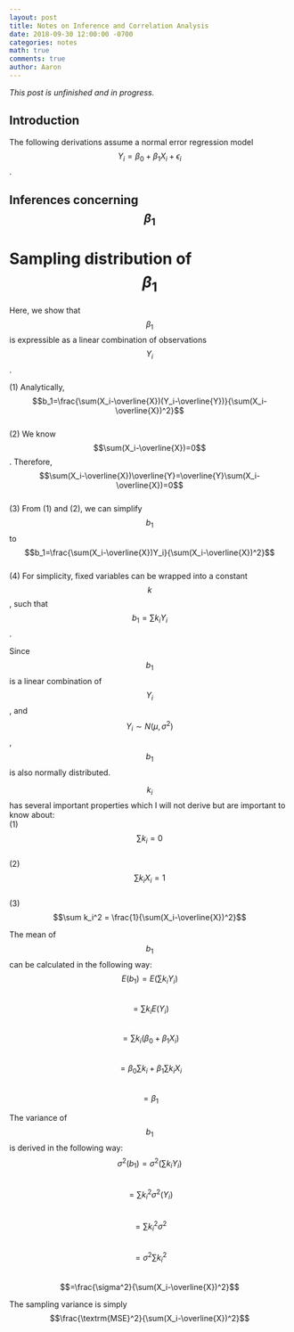 ```yaml
---
layout: post
title: Notes on Inference and Correlation Analysis
date: 2018-09-30 12:00:00 -0700
categories: notes 
math: true
comments: true
author: Aaron
---
```

*This post is unfinished and in progress.*

## Introduction
The following derivations assume a normal error regression model $$Y_i=\beta_0+\beta_1X_i+\epsilon_i$$.

## Inferences concerning $$\beta_1$$
# Sampling distribution of $$\beta_1$$
Here, we show that $$\beta_1$$ is expressible as a linear combination of observations $$Y_i$$.  

(1) Analytically, $$b_1=\frac{\sum(X_i-\overline{X})(Y_i-\overline{Y})}{\sum(X_i-\overline{X})^2}$$  
(2) We know $$\sum(X_i-\overline{X})=0$$. Therefore, $$\sum(X_i-\overline{X})\overline{Y}=\overline{Y}\sum(X_i-\overline{X})=0$$  
(3) From (1) and (2), we can simplify $$b_1$$ to $$b_1=\frac{\sum(X_i-\overline{X})Y_i}{\sum(X_i-\overline{X})^2}$$  
(4) For simplicity, fixed variables can be wrapped into a constant $$k$$, such that $$b_1=\sum k_iY_i$$.  

Since $$b_1$$ is a linear combination of $$Y_i$$, and $$Y_i \sim N(\mu,\sigma^2)$$, $$b_1$$ is also normally distributed.  

$$k_i$$ has several important properties which I will not derive but are important to know about:  
(1) $$\sum k_i = 0$$  
(2) $$\sum k_iX_i = 1$$  
(3) $$\sum k_i^2 = \frac{1}{\sum(X_i-\overline{X})^2}$$  

The mean of $$b_1$$ can be calculated in the following way:  
$$E(b_1) = E(\sum k_iY_i)$$  
$$=\sum k_iE(Y_i)$$  
$$=\sum k_i(\beta_0+\beta_1X_i)$$  
$$=\beta_0\sum k_i+\beta_1\sum k_iX_i$$  
$$=\beta_1$$  

The variance of $$b_1$$ is derived in the following way:  
$$\sigma^2(b_1) = \sigma^2(\sum k_iY_i)$$  
$$=\sum k_i^2\sigma^2(Y_i)$$  
$$=\sum k_i^2\sigma^2$$  
$$=\sigma^2\sum k_i^2$$  
$$=\frac{\sigma^2}{\sum(X_i-\overline{X})^2}$$  

The sampling variance is simply $$\frac{\textrm{MSE}^2}{\sum(X_i-\overline{X})^2}$$  


